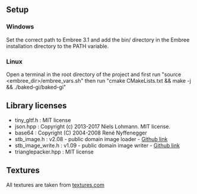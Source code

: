 ## Setup

### Windows

Set the correct path to Embree 3.1 and add the bin/ directory in the Embree installation directory to the PATH variable.

### Linux

Open a terminal in the root directory of the project and first run "source <embree_dir>/embree_vars.sh" then run "cmake CMakeLists.txt && make -j && ./baked-gi/baked-gi"

## Library licenses

* tiny_gltf.h : MIT license
* json.hpp : Copyright (c) 2013-2017 Niels Lohmann. MIT license.
* base64 : Copyright (C) 2004-2008 René Nyffenegger
* stb_image.h : v2.08 - public domain image loader - [Github link](https://github.com/nothings/stb/blob/master/stb_image.h)
* stb_image_write.h : v1.09 - public domain image writer - [Github link](https://github.com/nothings/stb/blob/master/stb_image_write.h)
* trianglepacker.hpp : MIT license

## Textures

All textures are taken from [textures.com](https://www.textures.com/)
